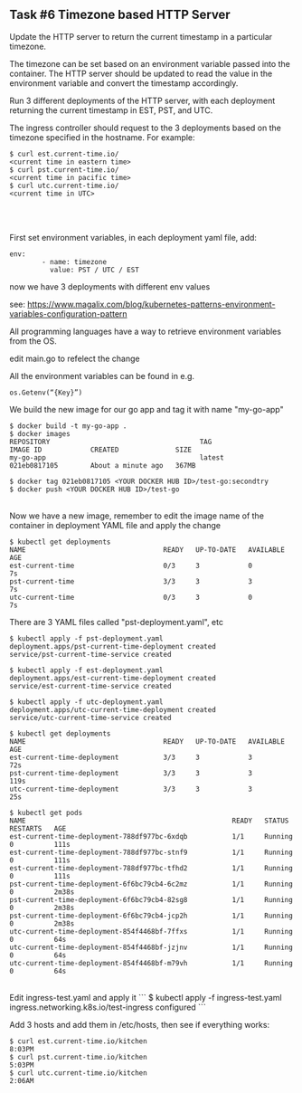 ## Task #6 Timezone based HTTP Server
Update the HTTP server to return the current timestamp in a particular timezone. 

The timezone can be set based on an environment variable passed into the container. The HTTP server should be updated to read the value in the environment variable and convert the timestamp accordingly. 

Run 3 different deployments of the HTTP server, with each deployment returning the current timestamp in EST, PST, and UTC.

The ingress controller should request to the 3 deployments based on the timezone specified in the hostname. For example:
```
$ curl est.current-time.io/
<current time in eastern time>   
$ curl pst.current-time.io/
<current time in pacific time>
$ curl utc.current-time.io/
<current time in UTC>
```

<br><br>

First set environment variables, in each deployment yaml file, add:
```
env:
        - name: timezone
          value: PST / UTC / EST
```

now we have 3 deployments with different env values

see: https://www.magalix.com/blog/kubernetes-patterns-environment-variables-configuration-pattern

All programming languages have a way to retrieve environment variables from the OS.

edit main.go to refelect the change

All the environment variables can be found in e.g. 
```
os.Getenv(“{Key}”)
```

We build the new image for our go app and tag it with name "my-go-app"

```
$ docker build -t my-go-app .
$ docker images
REPOSITORY                                     TAG                                 IMAGE ID            CREATED              SIZE
my-go-app                                      latest                              021eb0817105        About a minute ago   367MB

$ docker tag 021eb0817105 <YOUR DOCKER HUB ID>/test-go:secondtry
$ docker push <YOUR DOCKER HUB ID>/test-go
```


<br>
Now we have a new image, remember to edit the image name of the container in deployment YAML file and apply the change

```
$ kubectl get deployments
NAME                                  READY   UP-TO-DATE   AVAILABLE   AGE
est-current-time                      0/3     3            0           7s
pst-current-time                      3/3     3            3           7s
utc-current-time                      0/3     3            0           7s
```

There are 3 YAML files called "pst-deployment.yaml", etc
```
$ kubectl apply -f pst-deployment.yaml
deployment.apps/pst-current-time-deployment created
service/pst-current-time-service created

$ kubectl apply -f est-deployment.yaml
deployment.apps/est-current-time-deployment created
service/est-current-time-service created

$ kubectl apply -f utc-deployment.yaml
deployment.apps/utc-current-time-deployment created
service/utc-current-time-service created

$ kubectl get deployments
NAME                                  READY   UP-TO-DATE   AVAILABLE   AGE
est-current-time-deployment           3/3     3            3           72s
pst-current-time-deployment           3/3     3            3           119s
utc-current-time-deployment           3/3     3            3           25s

$ kubectl get pods
NAME                                                   READY   STATUS    RESTARTS   AGE
est-current-time-deployment-788df977bc-6xdqb           1/1     Running   0          111s
est-current-time-deployment-788df977bc-stnf9           1/1     Running   0          111s
est-current-time-deployment-788df977bc-tfhd2           1/1     Running   0          111s
pst-current-time-deployment-6f6bc79cb4-6c2mz           1/1     Running   0          2m38s
pst-current-time-deployment-6f6bc79cb4-82sg8           1/1     Running   0          2m38s
pst-current-time-deployment-6f6bc79cb4-jcp2h           1/1     Running   0          2m38s
utc-current-time-deployment-854f4468bf-7ffxs           1/1     Running   0          64s
utc-current-time-deployment-854f4468bf-jzjnv           1/1     Running   0          64s
utc-current-time-deployment-854f4468bf-m79vh           1/1     Running   0          64s
```

<br>
Edit ingress-test.yaml and apply it
```
$ kubectl apply -f ingress-test.yaml
ingress.networking.k8s.io/test-ingress configured
```

Add 3 hosts and add them in /etc/hosts, then see if everything works:
```
$ curl est.current-time.io/kitchen
8:03PM
$ curl pst.current-time.io/kitchen
5:03PM
$ curl utc.current-time.io/kitchen
2:06AM
```
